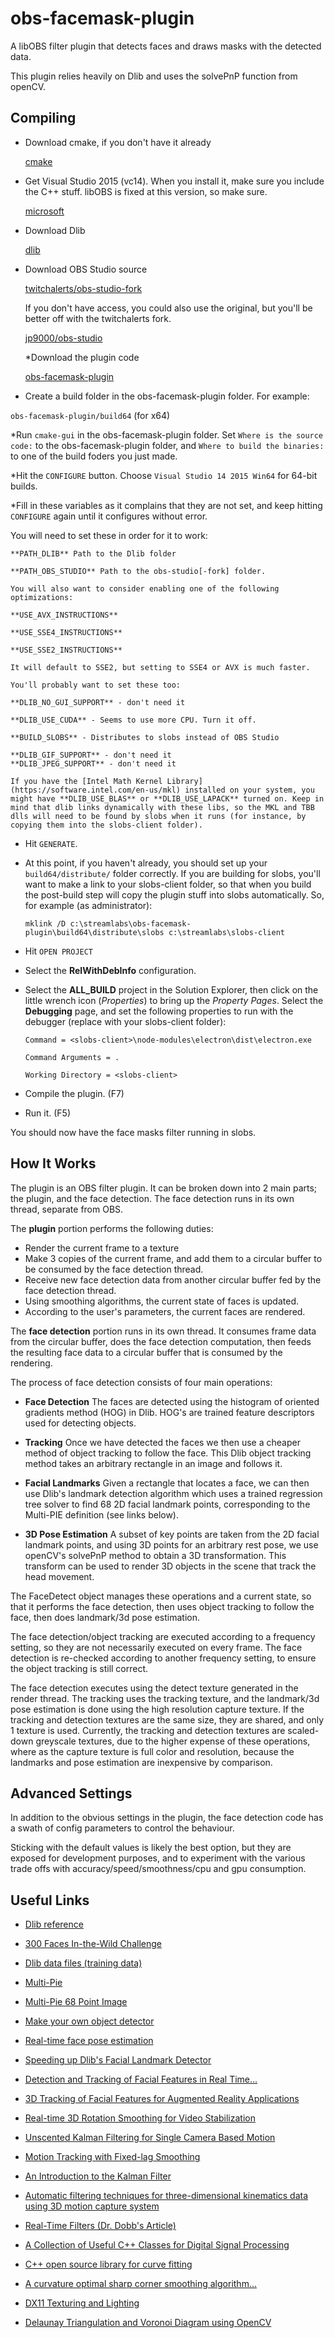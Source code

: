 # obs-facemask-plugin

A libOBS filter plugin that detects faces and draws masks with the detected data.

This plugin relies heavily on Dlib and uses the solvePnP function from openCV.

## Compiling

* Download cmake, if you don't have it already

  [cmake](https://cmake.org/download/)

* Get Visual Studio 2015 (vc14). When you install it, make sure you include the C++ stuff. libOBS is fixed at this version, so make sure.

  [microsoft](https://www.visualstudio.com/vs/older-downloads/)

* Download Dlib

  [dlib](https://github.com/davisking/dlib)

* Download OBS Studio source

  [twitchalerts/obs-studio-fork](https://github.com/twitchalerts/obs-studio_fork)

  If you don't have access, you could also use the original, but you'll be better off with the twitchalerts fork.

    [jp9000/obs-studio](https://github.com/jp9000/obs-studio)

  *Download the plugin code

  [obs-facemask-plugin](https://github.com/twitchalerts/obs-facemask-plugin)

*   Create a build folder in the obs-facemask-plugin folder. For example:

  `obs-facemask-plugin/build64` (for x64)

  *Run `cmake-gui` in the obs-facemask-plugin folder. Set `Where is the source code:` to the obs-facemask-plugin folder, and `Where to build the binaries:` to one of the build foders you just made.

  *Hit the `CONFIGURE` button. Choose `Visual Studio 14 2015 Win64` for 64-bit builds.

  *Fill in these variables as it complains that they are not set, and keep hitting `CONFIGURE` again until it configures without error.

  You will need to set these in order for it to work:

    **PATH_DLIB** Path to the Dlib folder

    **PATH_OBS_STUDIO** Path to the obs-studio[-fork] folder.

    You will also want to consider enabling one of the following optimizations:

    **USE_AVX_INSTRUCTIONS**

    **USE_SSE4_INSTRUCTIONS**

    **USE_SSE2_INSTRUCTIONS**

    It will default to SSE2, but setting to SSE4 or AVX is much faster. 

    You'll probably want to set these too:

    **DLIB_NO_GUI_SUPPORT** - don't need it

    **DLIB_USE_CUDA** - Seems to use more CPU. Turn it off.

    **BUILD_SLOBS** - Distributes to slobs instead of OBS Studio

    **DLIB_GIF_SUPPORT** - don't need it
    **DLIB_JPEG_SUPPORT** - don't need it

    If you have the [Intel Math Kernel Library](https://software.intel.com/en-us/mkl) installed on your system, you might have **DLIB_USE_BLAS** or **DLIB_USE_LAPACK** turned on. Keep in mind that dlib links dynamically with these libs, so the MKL and TBB dlls will need to be found by slobs when it runs (for instance, by copying them into the slobs-client folder). 

* Hit `GENERATE`. 

* At this point, if you haven't already, you should set up your `build64/distribute/` folder correctly. If you are building for slobs, you'll want to make a link to your slobs-client folder, so that when you build the post-build step will copy the plugin stuff into slobs automatically. So, for example (as administrator):

  `mklink /D c:\streamlabs\obs-facemask-plugin\build64\distribute\slobs c:\streamlabs\slobs-client`

* Hit `OPEN PROJECT`

* Select the **RelWithDebInfo** configuration.

* Select the **ALL_BUILD** project in the Solution Explorer, then click on the little wrench icon (*Properties*) to bring up the *Property Pages*. Select the **Debugging** page, and set the following properties to run with the debugger (replace <slobs-client> with your slobs-client folder):

  `Command = <slobs-client>\node-modules\electron\dist\electron.exe`

  `Command Arguments = .`

  `Working Directory = <slobs-client>`

* Compile the plugin. (F7)

* Run it. (F5)

You should now have the face masks filter running in slobs. 

## How It Works

The plugin is an OBS filter plugin. It can be broken down into 2 main parts; the plugin, and the face detection. The face detection runs in its own thread, separate from OBS.

The **plugin** portion performs the following duties:

 * Render the current frame to a texture
 * Make 3 copies of the current frame, and add them to a circular buffer to be consumed by the face detection thread.
 * Receive new face detection data from another circular buffer fed by the face detection thread. 
 * Using smoothing algorithms, the current state of faces is updated.
 * According to the user's parameters, the current faces are rendered.

The **face detection** portion runs in its own thread. It consumes frame data from the circular buffer, does the face detection computation, then feeds the resulting face data to a circular buffer that is consumed by the rendering.

The process of face detection consists of four main operations:

 * **Face Detection** The faces are detected using the histogram of oriented gradients method (HOG) in Dlib. HOG's are trained feature descriptors used for detecting objects.

 * **Tracking** Once we have detected the faces we then use a cheaper method of object tracking to follow the face. This Dlib object tracking method takes an arbitrary rectangle in an image and follows it.

 * **Facial Landmarks** Given a rectangle that locates a face, we can then use Dlib's landmark detection algorithm which uses a trained regression tree solver to find 68 2D facial landmark points, corresponding to the Multi-PIE definition (see links below).

 * **3D Pose Estimation** A subset of key points are taken from the 2D facial landmark points, and using 3D points for an arbitrary rest pose, we use openCV's solvePnP method to obtain a 3D transformation. This transform can be used to render 3D objects in the scene that track the head movement.

The FaceDetect object manages these operations and a current state, so that it performs the face detection, then uses object tracking to follow the face, then does landmark/3d pose estimation. 

The face detection/object tracking are executed according to a frequency setting, so they are not necessarily executed on every frame. The face detection is re-checked according to another frequency setting, to ensure the object tracking is still correct. 

The face detection executes using the detect texture generated in the render thread. The tracking uses the tracking texture, and the landmark/3d pose estimation is done using the high resolution capture texture. If the tracking and detection textures are the same size, they are shared, and only 1 texture is used. Currently, the tracking and detection textures are scaled-down greyscale textures, due to the higher expense of these operations, where as the capture texture is full color and resolution, because the landmarks and pose estimation are inexpensive by comparison.


## Advanced Settings

In addition to the obvious settings in the plugin, the face detection code has a swath of config parameters to control the behaviour. 

Sticking with the default values is likely the best option, but they are exposed for development purposes, and to experiment with the various trade offs with accuracy/speed/smoothness/cpu and gpu consumption.



## Useful Links

 * [Dlib reference](http://dlib.net/)

 * [300 Faces In-the-Wild Challenge](https://ibug.doc.ic.ac.uk/resources/300-W/)

 * [Dlib data files (training data)](http://dlib.net/files/data)

 * [Multi-Pie](https://www.ncbi.nlm.nih.gov/pmc/articles/PMC2873597/)

 * [Multi-Pie 68 Point Image](https://ibug.doc.ic.ac.uk/media/uploads/images/annotpics/figure_68_markup.jpg)

 * [Make your own object detector](http://blog.dlib.net/2014/02/dlib-186-released-make-your-own-object.html)

 * [Real-time face pose estimation](http://blog.dlib.net/2014/08/real-time-face-pose-estimation.html)

 * [Speeding up Dlib's Facial Landmark Detector](http://www.learnopencv.com/speeding-up-dlib-facial-landmark-detector/)

 * [Detection and Tracking of Facial Features in Real Time...](http://ivizlab.sfu.ca/arya/Papers/IEEE/Proceedings/F%20G%20-%2000/Detecting%20and%20Tracking%20of%20Facial%20Features.pdf)

 * [3D Tracking of Facial Features for Augmented Reality Applications](https://repository.tudelft.nl/islandora/object/uuid:4a107a5a-a5a1-4d06-af4f-5c8da20c709b/datastream/OBJ)

 * [Real-time 3D Rotation Smoothing for Video Stabilization](https://pdfs.semanticscholar.org/8230/9be72bd51cd6912cadf62390e50c77f3b58b.pdf)

 * [Unscented Kalman Filtering for Single Camera Based Motion](http://www.mdpi.com/1424-8220/11/8/7437/pdf)

 * [Motion Tracking with Fixed-lag Smoothing](http://www.ee.ucr.edu/~mourikis/papers/DongSi2011-ICRA.pdf)

 * [An Introduction to the Kalman Filter](http://www.cs.unc.edu/~tracker/media/pdf/SIGGRAPH2001_CoursePack_08.pdf)

 * [Automatic filtering techniques for three-dimensional 
     kinematics data using 3D motion capture system](https://cours.etsmtl.ca/gts504/documents/notes/Aissaoui_IEEE_ISIE2006.pdf)

 * [Real-Time Filters (Dr. Dobb's Article)](http://www.drdobbs.com/real-time-filters/184401931)

 * [A Collection of Useful C++ Classes for Digital Signal Processing](https://github.com/vinniefalco/DSPFilters)

 * [C++ open source library for curve fitting](https://softwarerecs.stackexchange.com/questions/35554/c-open-source-library-for-curve-fitting)

* [A curvature optimal sharp corner
  smoothing algorithm...](http://research.engr.oregonstate.edu/mpcl/resources/Paper_PersonalCopy.pdf)

* [DX11 Texturing and Lighting](https://www.3dgep.com/texturing-lighting-directx-11/)

* [Delaunay Triangulation and Voronoi Diagram using OpenCV](https://www.learnopencv.com/delaunay-triangulation-and-voronoi-diagram-using-opencv-c-python/)

